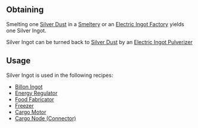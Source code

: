 
## Obtaining
Smelting one [Silver Dust](https://github.com/TheBusyBiscuit/Slimefun4/wiki/Silver-Dust) in a [Smeltery](https://github.com/TheBusyBiscuit/Slimefun4/wiki/Smeltery) or an [Electric Ingot Factory](https://github.com/TheBusyBiscuit/Slimefun4/wiki/Electric-Ingot-Factory) yields one Silver Ingot.<br>

Silver Ingot can be turned back to [Silver Dust](https://github.com/TheBusyBiscuit/Slimefun4/wiki/Silver-Dust) by an [Electric Ingot Pulverizer](https://github.com/TheBusyBiscuit/Slimefun4/wiki/Electric-Ingot-Pulverizer)

## Usage
Silver Ingot is used in the following recipes:
* [Billon Ingot](https://github.com/TheBusyBiscuit/Slimefun4/wiki/Billon-Ingot)
* [Energy Regulator](https://github.com/TheBusyBiscuit/Slimefun4/wiki/Energy-Regulator)
* [Food Fabricator](https://github.com/TheBusyBiscuit/Slimefun4/wiki/Food-Fabricator)
* [Freezer](https://github.com/TheBusyBiscuit/Slimefun4/wiki/Freezer)
* [Cargo Motor](https://github.com/TheBusyBiscuit/Slimefun4/wiki/Cargo-Motor)
* [Cargo Node (Connector)](https://github.com/TheBusyBiscuit/Slimefun4/wiki/Connector-Node)

